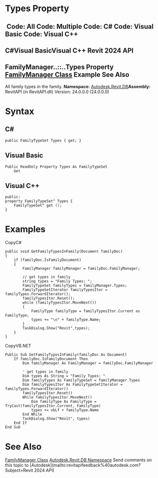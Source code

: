 # Types Property

﻿
 Code: All Code: Multiple Code: C# Code: Visual Basic Code: Visual C++   
---  
C#Visual BasicVisual C++
Revit 2024 API  
---  
FamilyManager..::..Types Property   
[FamilyManager Class](1cc4fe6c-0e9f-7439-0021-32d2e06f4c33.md "FamilyManager Class") Example See Also  
---  
All family types in the family.
**Namespace:** [Autodesk.Revit.DB](87546ba7-461b-c646-cbb1-2cb8f5bff8b2.md "Autodesk.Revit.DB Namespace")**Assembly:** RevitAPI (in RevitAPI.dll) Version: 24.0.0.0 (24.0.0.0)
# Syntax
C#  
---  
```text
public FamilyTypeSet Types { get; }
```
  
Visual Basic  
---  
```text
Public ReadOnly Property Types As FamilyTypeSet
	Get
```
  
Visual C++  
---  
```text
public:
property FamilyTypeSet^ Types {
	FamilyTypeSet^ get ();
}
```
  
# Examples
CopyC#
```text
public void GetFamilyTypesInFamily(Document familyDoc)
{
    if (familyDoc.IsFamilyDocument)
    {
        FamilyManager familyManager = familyDoc.FamilyManager;

        // get types in family
        string types = "Family Types: ";
        FamilyTypeSet familyTypes = familyManager.Types;
        FamilyTypeSetIterator familyTypesItor = familyTypes.ForwardIterator();
        familyTypesItor.Reset();
        while (familyTypesItor.MoveNext())
        {
            FamilyType familyType = familyTypesItor.Current as FamilyType;
            types += "\n" + familyType.Name;
        }
        TaskDialog.Show("Revit",types);
    }
}
```

CopyVB.NET
```text
Public Sub GetFamilyTypesInFamily(familyDoc As Document)
    If familyDoc.IsFamilyDocument Then
        Dim familyManager As FamilyManager = familyDoc.FamilyManager

        ' get types in family
        Dim types As String = "Family Types: "
        Dim familyTypes As FamilyTypeSet = familyManager.Types
        Dim familyTypesItor As FamilyTypeSetIterator = familyTypes.ForwardIterator()
        familyTypesItor.Reset()
        While familyTypesItor.MoveNext()
            Dim familyType As FamilyType = TryCast(familyTypesItor.Current, FamilyType)
            types += vbLf + familyType.Name
        End While
        TaskDialog.Show("Revit", types)
    End If
End Sub
```

# See Also
[FamilyManager Class](1cc4fe6c-0e9f-7439-0021-32d2e06f4c33.md "FamilyManager Class")
[Autodesk.Revit.DB Namespace](87546ba7-461b-c646-cbb1-2cb8f5bff8b2.md "Autodesk.Revit.DB Namespace")
Send comments on this topic to [Autodesk](mailto:revitapifeedback%40autodesk.com?Subject=Revit 2024 API)